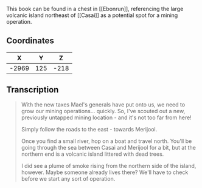  

This book can be found in a chest in [[Ebonrun]], referencing the large volcanic island northeast of [[Casai]] as a potential spot for a mining operation.

## Coordinates
| **X** | **Y** | **Z** |
| :---: | :---: | :---: |
|  -2969  |  125  |  -218  |

## Transcription
> With the new taxes Mael's generals have put onto us, we need to grow our mining operations... quickly. So, I've scouted out a new, previously untapped mining location - and it's not too far from here!
>
> Simply follow the roads to the east - towards Merijool.
>
> Once you find a small river, hop on a boat and travel north. You'll be going through the sea between Casai and Merijool for a bit, but at the northern end is a volcanic island littered with dead trees.
>
> I did see a plume of smoke rising from the northern side of the island, however. Maybe someone already lives there? We'll have to check before we start any sort of operation.
